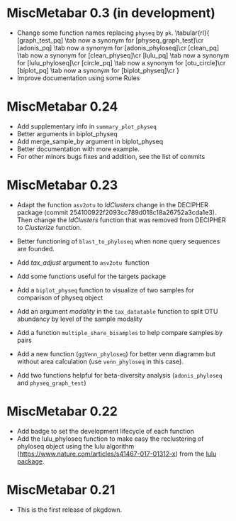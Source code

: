 # MiscMetabar 0.3 (in development)

* Change some function names replacing `physeq` by `pk`.
\tabular{rl}{
 [graph_test_pq] \tab now a synonym for [physeq_graph_test]\cr
 [adonis_pq] \tab now a synonym for [adonis_phyloseq]\cr
 [clean_pq] \tab now a synonym for [clean_physeq]\cr
 [lulu_pq] \tab now a synonym for [lulu_phyloseq]\cr
 [circle_pq] \tab now a synonym for [otu_circle]\cr
 [biplot_pq] \tab now a synonym for [biplot_physeq]\cr
}
* Improve documentation using some Rules 


# MiscMetabar 0.24

* Add supplementary info in `summary_plot_physeq`
* Better arguments in biplot_physeq
* Add merge_sample_by argument in biplot_physeq
* Better documentation with more example.
* For other minors bugs fixes and addition, see the list of commits

# MiscMetabar 0.23

* Adapt the function `asv2otu` to *IdClusters* change in the DECIPHER package (commit 254100922f2093cc789d018c18a26752a3cda1e3). Then change the *IdClusters* function that was removed from DECIPHER to *Clusterize* function.

* Better functioning of `blast_to_phyloseq` when none query sequences are founded.

* Add *tax_adjust* argument to `asv2otu `function

* Add some functions useful for the targets package

* Add a `biplot_physeq` function to visualize of two samples for comparison of physeq object

* Add an argument *modality* in the `tax_datatable` function to split OTU abundancy by level of the sample modality

* Add a function `multiple_share_bisamples` to help compare samples by pairs

* Add a new function (`ggVenn_phyloseq`) for better venn diagramm but without area calculation (use `venn_phyloseq` in this case).

* Add two functions helpful for beta-diversity analysis (`adonis_phyloseq` and `physeq_graph_test`)

# MiscMetabar 0.22

* Add badge to set the development lifecycle of each function
* Add the lulu_phyloseq function to make easy the reclustering of phyloseq object using the lulu algorithm (https://www.nature.com/articles/s41467-017-01312-x) from the [lulu package](https://github.com/adrientaudiere/lulu).


# MiscMetabar 0.21

* This is the first release of pkgdown.
